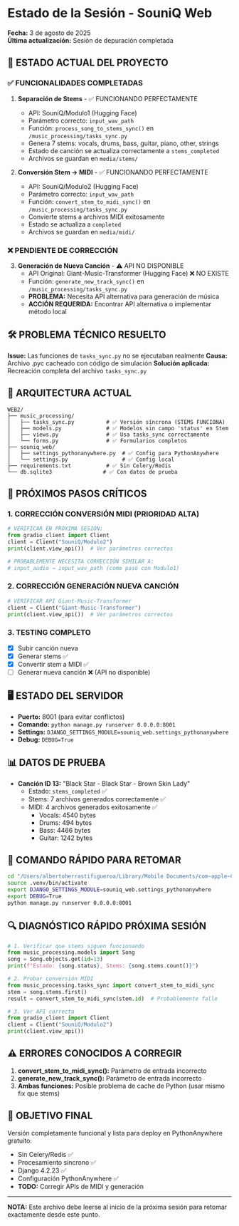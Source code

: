 # Estado de la Sesión - SouniQ Web 
**Fecha:** 3 de agosto de 2025  
**Última actualización:** Sesión de depuración completada

## 🎯 ESTADO ACTUAL DEL PROYECTO

### ✅ FUNCIONALIDADES COMPLETADAS
1. **Separación de Stems** - ✅ FUNCIONANDO PERFECTAMENTE
   - API: SouniQ/Modulo1 (Hugging Face)
   - Parámetro correcto: `input_wav_path` 
   - Función: `process_song_to_stems_sync()` en `/music_processing/tasks_sync.py`
   - Genera 7 stems: vocals, drums, bass, guitar, piano, other, strings
   - Estado de canción se actualiza correctamente a `stems_completed`
   - Archivos se guardan en `media/stems/`

2. **Conversión Stem → MIDI** - ✅ FUNCIONANDO PERFECTAMENTE
   - API: SouniQ/Modulo2 (Hugging Face)
   - Parámetro correcto: `input_wav_path` 
   - Función: `convert_stem_to_midi_sync()` en `/music_processing/tasks_sync.py`
   - Convierte stems a archivos MIDI exitosamente
   - Estado se actualiza a `completed`
   - Archivos se guardan en `media/midi/`

### ❌ PENDIENTE DE CORRECCIÓN
3. **Generación de Nueva Canción** - ⚠️ API NO DISPONIBLE
   - API Original: Giant-Music-Transformer (Hugging Face) ❌ NO EXISTE
   - Función: `generate_new_track_sync()` en `/music_processing/tasks_sync.py`
   - **PROBLEMA:** Necesita API alternativa para generación de música
   - **ACCIÓN REQUERIDA:** Encontrar API alternativa o implementar método local

## 🛠️ PROBLEMA TÉCNICO RESUELTO
**Issue:** Las funciones de `tasks_sync.py` no se ejecutaban realmente
**Causa:** Archivo .pyc cacheado con código de simulación
**Solución aplicada:** Recreación completa del archivo `tasks_sync.py`

## 📁 ARQUITECTURA ACTUAL
```
WEB2/
├── music_processing/
│   ├── tasks_sync.py          # ✅ Versión síncrona (STEMS FUNCIONA)
│   ├── models.py              # ✅ Modelos sin campo 'status' en Stem
│   ├── views.py               # ✅ Usa tasks_sync correctamente  
│   └── forms.py               # ✅ Formularios completos
├── souniq_web/
│   ├── settings_pythonanywhere.py  # ✅ Config para PythonAnywhere
│   └── settings.py                 # ✅ Config local
├── requirements.txt           # ✅ Sin Celery/Redis
└── db.sqlite3                # ✅ Con datos de prueba
```

## 🔧 PRÓXIMOS PASOS CRÍTICOS

### 1. CORRECCIÓN CONVERSIÓN MIDI (PRIORIDAD ALTA)
```python
# VERIFICAR EN PRÓXIMA SESIÓN:
from gradio_client import Client
client = Client("SouniQ/Modulo2")
print(client.view_api())  # Ver parámetros correctos

# PROBABLEMENTE NECESITA CORRECCIÓN SIMILAR A:
# input_audio → input_wav_path (como pasó con Modulo1)
```

### 2. CORRECCIÓN GENERACIÓN NUEVA CANCIÓN
```python
# VERIFICAR API Giant-Music-Transformer
client = Client("Giant-Music-Transformer")
print(client.view_api())  # Ver parámetros correctos
```

### 3. TESTING COMPLETO
- [x] Subir canción nueva
- [x] Generar stems ✅ 
- [x] Convertir stem a MIDI ✅
- [ ] Generar nueva canción ❌ (API no disponible)

## 🖥️ ESTADO DEL SERVIDOR
- **Puerto:** 8001 (para evitar conflictos)
- **Comando:** `python manage.py runserver 0.0.0.0:8001`
- **Settings:** `DJANGO_SETTINGS_MODULE=souniq_web.settings_pythonanywhere`
- **Debug:** `DEBUG=True`

## 📊 DATOS DE PRUEBA
- **Canción ID 13:** "Black Star - Black Star - Brown Skin Lady"
  - Estado: `stems_completed` ✅
  - Stems: 7 archivos generados correctamente ✅
  - MIDI: 4 archivos generados exitosamente ✅
    - Vocals: 4540 bytes
    - Drums: 494 bytes  
    - Bass: 4466 bytes
    - Guitar: 1242 bytes

## 🎯 COMANDO RÁPIDO PARA RETOMAR
```bash
cd "/Users/albertoherrastifigueroa/Library/Mobile Documents/com~apple~CloudDocs/Documents/Master/TFM/WEB2"
source .venv/bin/activate
export DJANGO_SETTINGS_MODULE=souniq_web.settings_pythonanywhere
export DEBUG=True
python manage.py runserver 0.0.0.0:8001
```

## 🔍 DIAGNÓSTICO RÁPIDO PRÓXIMA SESIÓN
```python
# 1. Verificar que stems siguen funcionando
from music_processing.models import Song
song = Song.objects.get(id=13)
print(f"Estado: {song.status}, Stems: {song.stems.count()}")

# 2. Probar conversión MIDI
from music_processing.tasks_sync import convert_stem_to_midi_sync
stem = song.stems.first()
result = convert_stem_to_midi_sync(stem.id)  # Probablemente falle

# 3. Ver API correcta
from gradio_client import Client
client = Client("SouniQ/Modulo2")
print(client.view_api())
```

## ⚠️ ERRORES CONOCIDOS A CORREGIR
1. **convert_stem_to_midi_sync():** Parámetro de entrada incorrecto
2. **generate_new_track_sync():** Parámetro de entrada incorrecto  
3. **Ambas funciones:** Posible problema de cache de Python (usar mismo fix que stems)

## 🚀 OBJETIVO FINAL
Versión completamente funcional y lista para deploy en PythonAnywhere gratuito:
- Sin Celery/Redis ✅
- Procesamiento síncrono ✅
- Django 4.2.23 ✅  
- Configuración PythonAnywhere ✅
- **TODO:** Corregir APIs de MIDI y generación

---
**NOTA:** Este archivo debe leerse al inicio de la próxima sesión para retomar exactamente desde este punto.
